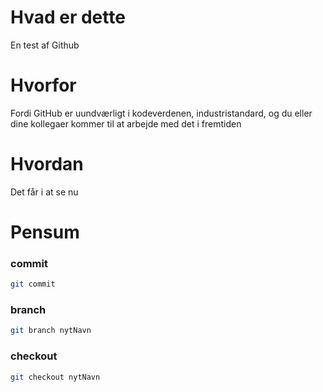 # Hvad er dette
En test af Github

# Hvorfor
Fordi GitHub er uundværligt i kodeverdenen, industristandard, og du eller dine kollegaer kommer til at arbejde med det i fremtiden

# Hvordan
Det får i at se nu


# Pensum

### commit
```bash
git commit
```

### branch
```bash
git branch nytNavn
```
### checkout
```bash
git checkout nytNavn
```
